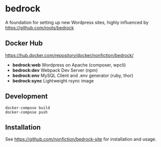 # bedrock

A foundation for setting up new Wordpress sites, highly influenced by
<https://github.com/roots/bedrock>

## Docker Hub

<https://hub.docker.com/repository/docker/nonfiction/bedrock/>

- **bedrock:web** Wordpress on Apache (composer, wpcli)
- **bedrock:dev** Webpack Dev Server (npm)
- **bedrock:env** MySQL Client and .env generator (ruby, thor)
- **bedrock:sync** Lightweight rsync image

## Development

```
docker-compose build
docker-compose push
```

## Installation

See <https://github.com/nonfiction/bedrock-site> for installation and usage.

